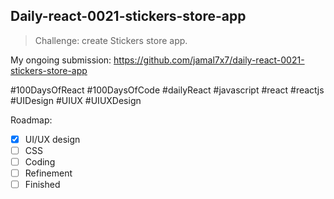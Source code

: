 ## Daily-react-0021-stickers-store-app

> Challenge: create Stickers store app.

My ongoing submission: https://github.com/jamal7x7/daily-react-0021-stickers-store-app

#100DaysOfReact #100DaysOfCode #dailyReact #javascript #react #reactjs #UIDesign #UIUX #UIUXDesign

Roadmap:

- [x] UI/UX design
- [ ] CSS
- [ ] Coding
- [ ] Refinement
- [ ] Finished
